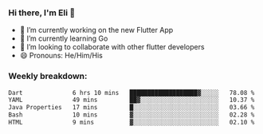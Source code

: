 ### Hi there, I'm Eli 👋
- 🔭 I’m currently working on the new Flutter App
- 🌱 I’m currently learning Go
- 🦄 I’m looking to collaborate with other flutter developers
- 😄 Pronouns: He/Him/His

### Weekly breakdown:
<!--START_SECTION:waka-->

```txt
Dart              6 hrs 10 mins   ███████████████████▓░░░░░   78.08 %
YAML              49 mins         ██▓░░░░░░░░░░░░░░░░░░░░░░   10.37 %
Java Properties   17 mins         █░░░░░░░░░░░░░░░░░░░░░░░░   03.66 %
Bash              10 mins         ▓░░░░░░░░░░░░░░░░░░░░░░░░   02.28 %
HTML              9 mins          ▓░░░░░░░░░░░░░░░░░░░░░░░░   02.10 %
```

<!--END_SECTION:waka-->
